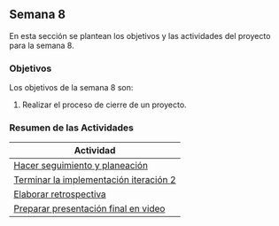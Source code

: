 ## Semana 8

En esta sección se plantean los objetivos y las actividades del proyecto para la semana 8.

### Objetivos

Los objetivos de la semana 8 son:

1. Realizar el proceso de cierre de un proyecto.

### Resumen de las Actividades

| Actividad                                                |
| -------------------------------------------------------- |
| [Hacer seguimiento y planeación](s8_syp)                 |
| [Terminar la implementación iteración 2 ](s8_terminar)   |
| [Elaborar retrospectiva ](s8_retrospectiva)              |
| [Preparar presentación final en video ](s8_presentacion) |
